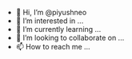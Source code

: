 - 👋 Hi, I’m @piyushneo
- 👀 I’m interested in ...
- 🌱 I’m currently learning ...
- 💞️ I’m looking to collaborate on ...
- 📫 How to reach me ...

<!---
piyushneo/piyushneo is a ✨ special ✨ repository because its `README.md` (this file) appears on your GitHub profile.
You can click the Preview link to take a look at your changes.
--->
